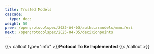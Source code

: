 ```yaml
---
title: Trusted Models
cascade:
  type: docs
weight: 50
prev: /openprotocolspec/2025-04-05/authstarmodels/manifest
next: /openprotocolspec/2025-04-05/decisionpoints
---
```


{{< callout type="info" >}}**Protocol To Be Implemented** {{< /callout >}}
